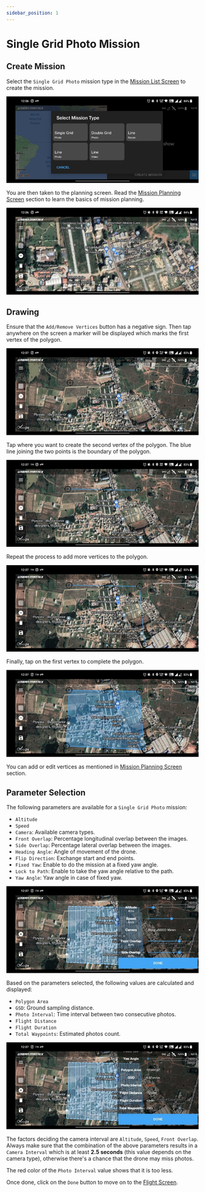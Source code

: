 ```yaml
---
sidebar_position: 1
---
```


# Single Grid Photo Mission

## Create Mission

Select the `Single Grid Photo` mission type in the [Mission List Screen](../overview/mission-list-screen.md) to create
the mission.

![Create](img/single-grid-photo-create.jpg)

You are then taken to the planning screen. Read the [Mission Planning Screen](../overview/mission-planning-screen.md)
section to learn the basics of mission planning.

![Overview](img/single-grid-photo-overview.jpg)


## Drawing

Ensure that the `Add/Remove Vertices` button has a negative sign. Then tap anywhere on the screen a marker will be
displayed which marks the first vertex of the polygon.

![Polygon 1](img/single-grid-photo-polygon-1.jpg)

Tap where you want to create the second vertex of the polygon. The blue line joining the two points is the boundary of
the polygon. 

![Polygon 2](img/single-grid-photo-polygon-2.jpg)

Repeat the process to add more vertices to the polygon.

![Polygon 3](img/single-grid-photo-polygon-3.jpg)

Finally, tap on the first vertex to complete the polygon.

![Polygon 4](img/single-grid-photo-polygon-4.jpg)

You can add or edit vertices as mentioned in [Mission Planning Screen](../overview/mission-list-screen.md) section.


## Parameter Selection

The following parameters are available for a `Single Grid Photo` mission:

- `Altitude`
- `Speed`
- `Camera`: Available camera types.
- `Front Overlap`: Percentage longitudinal overlap between the images.
- `Side Overlap`: Percentage lateral overlap between the images.
- `Heading Angle`: Angle of movement of the drone.
- `Flip Direction`: Exchange start and end points.
- `Fixed Yaw`: Enable to do the mission at a fixed yaw angle.
- `Lock to Path`: Enable to take the yaw angle relative to the path.
- `Yaw Angle`: Yaw angle in case of fixed yaw.

![Parameters](img/single-grid-photo-params.jpg)

Based on the parameters selected, the following values are calculated and displayed:

- `Polygon Area`
- `GSD`: Ground sampling distance.
- `Photo Interval`: Time interval between two consecutive photos.
- `Flight Distance`
- `Flight Duration`
- `Total Waypoints`: Estimated photos count.

![Data](img/single-grid-photo-data.jpg)

The factors deciding the camera interval are `Altitude`, `Speed`, `Front Overlap`. Always make sure that the combination
of the above parameters results in a `Camera Interval` which is at least **2.5 seconds** (this value depends on the
camera type), otherwise there's a chance that the drone may miss photos.

The red color of the `Photo Interval` value shows that it is too less.

Once done, click on the `Done` button to move on to the [Flight Screen](../overview/flight-screen.md).

